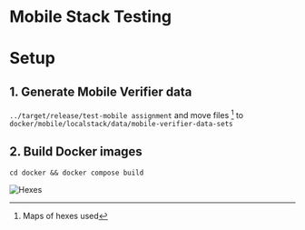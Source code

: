 # Mobile Stack Testing

# Setup

## 1. Generate Mobile Verifier data

`../target/release/test-mobile assignment` and move files [^files] to `docker/mobile/localstack/data/mobile-verifier-data-sets`

## 2. Build Docker images

`cd docker && docker compose build`

[^files]: Maps of hexes used 

![Hexes](docs/hexes.png "Hexes")